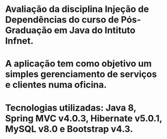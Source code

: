 #   Avaliação da disciplina Injeção de Dependências do curso de Pós-Graduação em Java do Intituto Infnet.
#   A aplicação tem como objetivo um simples gerenciamento de serviços e clientes numa oficina. 
#   Tecnologias utilizadas: Java 8, Spring MVC v4.0.3, Hibernate v5.0.1, MySQL v8.0 e Bootstrap v4.3.
